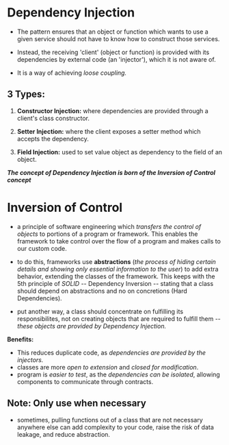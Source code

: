 # Dependency Injection

- The pattern ensures that an object or function which wants to use a given service should not have to know how to construct those services.

- Instead, the receiving 'client' (object or function) is provided with its dependencies by external code (an 'injector'), which it is not aware of.

- It is a way of achieving _loose coupling._

## 3 Types:

1. **Constructor Injection:** where dependencies are provided through a client's class constructor.

2. **Setter Injection:** where the client exposes a setter method which accepts the dependency.

3. **Field Injection:** used to set value object as dependency to the field of an object.

**_The concept of Dependency Injection is born of the Inversion of Control concept_**

# Inversion of Control

- a principle of software engineering which _transfers the control of objects_ to portions of a program or framework. This enables the framework to take control over the flow of a program and makes calls to our custom code.

- to do this, frameworks use **abstractions** (_the process of hiding certain details and showing only essential information to the user_) to add extra behavior, extending the classes of the framework. This keeps with the 5th principle of _SOLID_ -- Dependency Inversion -- stating that a class should depend on abstractions and no on concretions (Hard Dependencies).

- put another way, a class should concentrate on fulfilling its responsibilites, not on creating objects that are required to fulfill them -- _these objects are provided by Dependency Injection._

**Benefits:**

- This reduces duplicate code, as _dependencies are provided by the injectors._
- classes are more _open to extension_ and _closed for modification_.
- program is _easier to test_, as the _dependencies can be isolated_, allowing components to communicate through contracts.

## Note: Only use when necessary

- sometimes, pulling functions out of a class that are not necessary anywhere else can add complexity to your code, raise the risk of data leakage, and reduce abstraction.
